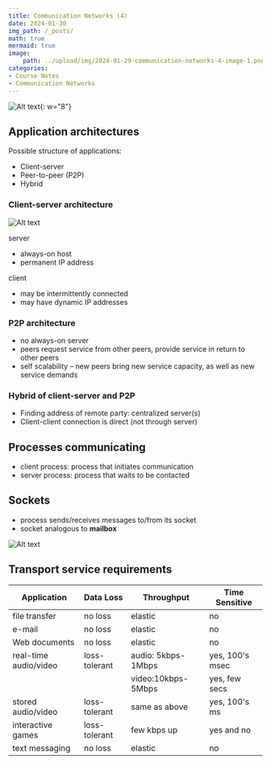 ```yaml
---
title: Communication Networks (4)
date: 2024-01-30
img_path: /_posts/
math: true
mermaid: true
image:
    path: ../upload/img/2024-01-29-communication-networks-4-image-1.png
categories:
- Course Notes
- Communication Networks
---
```


![Alt text](../upload/img/2024-01-29-communication-networks-4-image-3.png){: w="8"}

## Application architectures

Possible structure of applications:

- Client-server
- Peer-to-peer (P2P)
- Hybrid

### Client-server architecture

![Alt text](../upload/img/2024-01-29-communication-networks-4-image-1.png)

server

- always-on host
- permanent IP address

client

- may be intermittently connected
- may have dynamic IP addresses

### P2P architecture

- no always-on server
- peers request service from other peers, provide service in return to other peers
- self scalability – new peers bring new service capacity, as well as new service demands

### Hybrid of client-server and P2P

- Finding address of remote party: centralized server(s)
- Client-client connection is direct (not through server) 

## Processes communicating

- client process: process that initiates communication
- server process: process that waits to be contacted

## Sockets

- process sends/receives messages to/from its socket
- socket analogous to **mailbox**

![Alt text](../upload/img/2024-01-29-communication-networks-4-image-5.png)

## Transport service requirements

| Application        | Data Loss    | Throughput                        | Time Sensitive        |
|--------------------|--------------|-----------------------------------|-----------------------|
| file transfer      | no loss      | elastic                           | no                    |
| e-mail             | no loss      | elastic                           | no                    |
| Web documents      | no loss      | elastic                           | no                    |
| real-time audio/video | loss-tolerant | audio: 5kbps-1Mbps              | yes, 100's msec       |
|                    |              | video:10kbps-5Mbps                | yes, few secs         |
| stored audio/video | loss-tolerant | same as above                    | yes, 100's ms         |
| interactive games  | loss-tolerant | few kbps up                       | yes and no            |
| text messaging     | no loss      | elastic                           | no                    |

